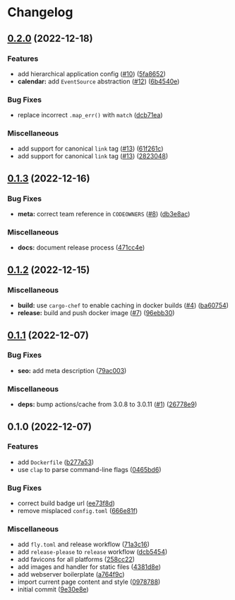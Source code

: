 # Changelog

## [0.2.0](https://github.com/musikundkultur/wohnzimmer/compare/v0.1.3...v0.2.0) (2022-12-18)


### Features

* add hierarchical application config ([#10](https://github.com/musikundkultur/wohnzimmer/issues/10)) ([5fa8652](https://github.com/musikundkultur/wohnzimmer/commit/5fa865217a5caff89e2514eba41c839edd68b42d))
* **calendar:** add `EventSource` abstraction ([#12](https://github.com/musikundkultur/wohnzimmer/issues/12)) ([6b4540e](https://github.com/musikundkultur/wohnzimmer/commit/6b4540ee1e69def10dd1261040ed9be407507e2e))


### Bug Fixes

* replace incorrect `.map_err()` with `match` ([dcb71ea](https://github.com/musikundkultur/wohnzimmer/commit/dcb71ea8f32ef4e9d095e1c4c175abe1758044e4))


### Miscellaneous

* add support for canonical `link` tag ([#13](https://github.com/musikundkultur/wohnzimmer/issues/13)) ([61f261c](https://github.com/musikundkultur/wohnzimmer/commit/61f261c081c7c9d757428fc47a64243176df1601))
* add support for canonical `link` tag ([#13](https://github.com/musikundkultur/wohnzimmer/issues/13)) ([2823048](https://github.com/musikundkultur/wohnzimmer/commit/28230485009b0266cb9f5c9d0497400b141e4de6))

## [0.1.3](https://github.com/musikundkultur/wohnzimmer/compare/v0.1.2...v0.1.3) (2022-12-16)


### Bug Fixes

* **meta:** correct team reference in `CODEOWNERS` ([#8](https://github.com/musikundkultur/wohnzimmer/issues/8)) ([db3e8ac](https://github.com/musikundkultur/wohnzimmer/commit/db3e8ac80293e839d3fd24f639cf18fb0e2f4615))


### Miscellaneous

* **docs:** document release process ([471cc4e](https://github.com/musikundkultur/wohnzimmer/commit/471cc4edab464babfb1cd25acc95fa8ff09e86d7))

## [0.1.2](https://github.com/musikundkultur/wohnzimmer/compare/v0.1.1...v0.1.2) (2022-12-15)


### Miscellaneous

* **build:** use `cargo-chef` to enable caching in docker builds ([#4](https://github.com/musikundkultur/wohnzimmer/issues/4)) ([ba60754](https://github.com/musikundkultur/wohnzimmer/commit/ba607541c6a70e62595a654bb4a5609559b95953))
* **release:** build and push docker image ([#7](https://github.com/musikundkultur/wohnzimmer/issues/7)) ([96ebb30](https://github.com/musikundkultur/wohnzimmer/commit/96ebb30ec2e973c4343eebc64c69f43317042645))

## [0.1.1](https://github.com/musikundkultur/wohnzimmer/compare/v0.1.0...v0.1.1) (2022-12-07)


### Bug Fixes

* **seo:** add meta description ([79ac003](https://github.com/musikundkultur/wohnzimmer/commit/79ac003871c4fac553048532876dcf5f0f277af1))


### Miscellaneous

* **deps:** bump actions/cache from 3.0.8 to 3.0.11 ([#1](https://github.com/musikundkultur/wohnzimmer/issues/1)) ([26778e9](https://github.com/musikundkultur/wohnzimmer/commit/26778e9b48f975439cba69a91ef6d8088479c60c))

## 0.1.0 (2022-12-07)


### Features

* add `Dockerfile` ([b277a53](https://github.com/musikundkultur/wohnzimmer/commit/b277a53bf87976de8173d5fb51da283a38aaf99d))
* use `clap` to parse command-line flags ([0465bd6](https://github.com/musikundkultur/wohnzimmer/commit/0465bd6e9e9362ca7d085dcccd5bb1cc5132139c))


### Bug Fixes

* correct build badge url ([ee73f8d](https://github.com/musikundkultur/wohnzimmer/commit/ee73f8d063408d0cc224492ef1acbaf64e53f90f))
* remove misplaced `config.toml` ([666e81f](https://github.com/musikundkultur/wohnzimmer/commit/666e81ffc7bd39fdcafdd23708c9c96f752c6e4e))


### Miscellaneous

* add `fly.toml` and release workflow ([71a3c16](https://github.com/musikundkultur/wohnzimmer/commit/71a3c16b3f2bb9ae931cafe8382ab4a0ae6e2b8d))
* add `release-please` to `release` workflow ([dcb5454](https://github.com/musikundkultur/wohnzimmer/commit/dcb5454acbd5683fc210416d8e1e5c9767054b2a))
* add favicons for all platforms ([258cc22](https://github.com/musikundkultur/wohnzimmer/commit/258cc22d2847443eb5b2a231505184d0be062ca7))
* add images and handler for static files ([4381d8e](https://github.com/musikundkultur/wohnzimmer/commit/4381d8eab2b6fcfd31d4d1639e3ceecc6102740f))
* add webserver boilerplate ([a764f9c](https://github.com/musikundkultur/wohnzimmer/commit/a764f9cf45b7a9f00d1a3c803134fcb350112393))
* import current page content and style ([0978788](https://github.com/musikundkultur/wohnzimmer/commit/0978788b47c0b9605236700dc8eaa01440991025))
* initial commit ([9e30e8e](https://github.com/musikundkultur/wohnzimmer/commit/9e30e8e11fac7bd2da321cd926f085a9dfd955f2))
